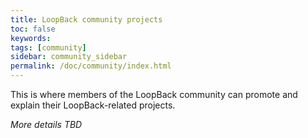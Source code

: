 ```yaml
---
title: LoopBack community projects
toc: false
keywords:
tags: [community]
sidebar: community_sidebar
permalink: /doc/community/index.html
---
```


This is where members of the LoopBack community can promote and explain their
LoopBack-related projects.

_More details TBD_
